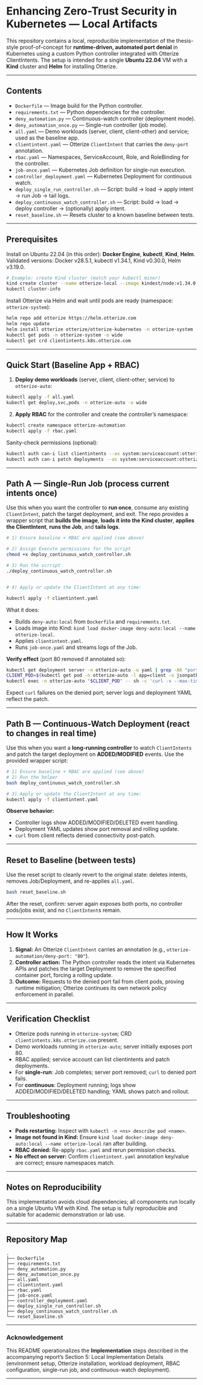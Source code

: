 # Enhancing Zero-Trust Security in Kubernetes — Local Artifacts

This repository contains a local, reproducible implementation of the thesis-style proof-of-concept for **runtime-driven, automated port denial** in Kubernetes using a custom Python controller integrated with Otterize ClientIntents. The setup is intended for a single **Ubuntu 22.04** VM with a **Kind** cluster and **Helm** for installing Otterize.

---

## Contents

- `Dockerfile` — Image build for the Python controller.
- `requirements.txt` — Python dependencies for the controller.
- `deny_automation.py` — Continuous-watch controller (deployment mode).
- `deny_automation_once.py` — Single-run controller (job mode).
- `all.yaml` — Demo workloads (server, client, client-other) and service; used as the baseline app.
- `clientintent.yaml` — Otterize `ClientIntent` that carries the `deny-port` annotation.
- `rbac.yaml` — Namespaces, ServiceAccount, Role, and RoleBinding for the controller.
- `job-once.yaml` — Kubernetes Job definition for single-run execution.
- `controller_deployment.yaml` — Kubernetes Deployment for continuous watch.
- `deploy_single_run_controller.sh` — Script: build → load → apply intent → run Job → tail logs.
- `deploy_continuous_watch_controller.sh` — Script: build → load → deploy controller → (optionally) apply intent.
- `reset_baseline.sh` — Resets cluster to a known baseline between tests.

---

## Prerequisites

Install on Ubuntu 22.04 (in this order): **Docker Engine**, **kubectl**, **Kind**, **Helm**.
Validated versions: Docker v28.5.1, kubectl v1.34.1, Kind v0.30.0, Helm v3.19.0.

```bash
# Example: create Kind cluster (match your kubectl minor)
kind create cluster --name otterize-local --image kindest/node:v1.34.0
kubectl cluster-info
```

Install Otterize via Helm and wait until pods are ready (namespace: `otterize-system`):

```bash
helm repo add otterize https://helm.otterize.com
helm repo update
helm install otterize otterize/otterize-kubernetes -n otterize-system --create-namespace --wait
kubectl get pods -n otterize-system -o wide
kubectl get crd clientintents.k8s.otterize.com
```

---

## Quick Start (Baseline App + RBAC)

1. **Deploy demo workloads** (server, client, client-other; service) to `otterize-auto`:

```bash
kubectl apply -f all.yaml
kubectl get deploy,svc,pods -n otterize-auto -o wide
```

2. **Apply RBAC** for the controller and create the controller’s namespace:

```bash
kubectl create namespace otterize-automation
kubectl apply -f rbac.yaml
```

Sanity-check permissions (optional):

```bash
kubectl auth can-i list clientintents --as system:serviceaccount:otterize-automation:deny-automation-controller -n otterize-auto
kubectl auth can-i patch deployments --as system:serviceaccount:otterize-automation:deny-automation-controller -n otterize-auto
```

---

## Path A — Single-Run Job (process current intents once)

Use this when you want the controller to **run once**, consume any existing `ClientIntent`, patch the target deployment, and exit.
The repo provides a wrapper script that **builds the image**, **loads it into the Kind cluster**, **applies the ClientIntent**, **runs the Job**, and **tails logs**.

```bash
# 1) Ensure baseline + RBAC are applied (see above)

# 2) Assign Execute permissions for the script
chmod +x deploy_continuous_watch_controller.sh

# 3) Run the scrript
./deploy_continuous_watch_controller.sh


# 4) Apply or update the ClientIntent at any time:

kubectl apply -f clientintent.yaml

```

What it does:

- Builds `deny-auto:local` from `Dockerfile` and `requirements.txt`.
- Loads image into Kind: `kind load docker-image deny-auto:local --name otterize-local`.
- Applies `clientintent.yaml`.
- Runs `job-once.yaml` and streams logs of the Job.

**Verify effect** (port 80 removed if annotated so):

```bash
kubectl get deployment server -n otterize-auto -o yaml | grep -A6 "ports:"
CLIENT_POD=$(kubectl get pod -n otterize-auto -l app=client -o jsonpath='{.items[0].metadata.name}')
kubectl exec -n otterize-auto "$CLIENT_POD" -- sh -c 'curl -v --max-time 3 server:80 || true'
```

Expect `curl` failures on the denied port; server logs and deployment YAML reflect the patch.

---

## Path B — Continuous-Watch Deployment (react to changes in real time)

Use this when you want a **long-running controller** to watch `ClientIntents` and patch the target deployment on **ADDED/MODIFIED** events.
Use the provided wrapper script:

```bash
# 1) Ensure baseline + RBAC are applied (see above)
# 2) Run the helper
bash deploy_continuous_watch_controller.sh

# 3) Apply or update the ClientIntent at any time:
kubectl apply -f clientintent.yaml
```

**Observe behavior:**

- Controller logs show ADDED/MODIFIED/DELETED event handling.
- Deployment YAML updates show port removal and rolling update.
- `curl` from client reflects denied connectivity post-patch.

---

## Reset to Baseline (between tests)

Use the reset script to cleanly revert to the original state: deletes intents, removes Job/Deployment, and re-applies `all.yaml`.

```bash
bash reset_baseline.sh
```

After the reset, confirm: server again exposes both ports, no controller pods/jobs exist, and no `ClientIntent`s remain.

---

## How It Works

1. **Signal:** An Otterize `ClientIntent` carries an annotation (e.g., `otterize-automation/deny-port: "80"`).
2. **Controller action:** The Python controller reads the intent via Kubernetes APIs and patches the target Deployment to remove the specified container port, forcing a rolling update.
3. **Outcome:** Requests to the denied port fail from client pods, proving runtime mitigation; Otterize continues its own network policy enforcement in parallel.

---

## Verification Checklist

- Otterize pods running in `otterize-system`; CRD `clientintents.k8s.otterize.com` present.
- Demo workloads running in `otterize-auto`; server initially exposes port 80.
- RBAC applied; service account can list clientintents and patch deployments.
- For **single-run**: Job completes; server port removed; `curl` to denied port fails.
- For **continuous**: Deployment running; logs show ADDED/MODIFIED/DELETED handling; YAML shows patch and rollout.

---

## Troubleshooting

- **Pods restarting:** Inspect with `kubectl -n <ns> describe pod <name>`.
- **Image not found in Kind:** Ensure `kind load docker-image deny-auto:local --name otterize-local` ran after building.
- **RBAC denied:** Re-apply `rbac.yaml` and rerun permission checks.
- **No effect on server:** Confirm `clientintent.yaml` annotation key/value are correct; ensure namespaces match.

---

## Notes on Reproducibility

This implementation avoids cloud dependencies; all components run locally on a single Ubuntu VM with Kind.
The setup is fully reproducible and suitable for academic demonstration or lab use.

---

## Repository Map

```
.
├── Dockerfile
├── requirements.txt
├── deny_automation.py
├── deny_automation_once.py
├── all.yaml
├── clientintent.yaml
├── rbac.yaml
├── job-once.yaml
├── controller_deployment.yaml
├── deploy_single_run_controller.sh
├── deploy_continuous_watch_controller.sh
└── reset_baseline.sh
```

---

### Acknowledgement

This README operationalizes the **Implementation** steps described in the accompanying report’s Section 5: Local Implementation Details (environment setup, Otterize installation, workload deployment, RBAC configuration, single-run job, and continuous-watch deployment).

---
